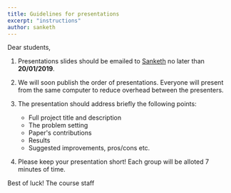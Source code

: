 ```yaml
---
title: Guidelines for presentations
excerpt: "instructions"
author: sanketh
---
```


Dear students,

1. Presentations slides should be emailed to [Sanketh](mailto:sanketh@cs.technion.ac.il) no later than **20/01/2019**. 

1. We will soon publish the order of presentations. Everyone will present from the same computer to reduce overhead between the presenters.

1. The presentation should address briefly the following points:
	- Full project title and description
	- The problem setting
	- Paper's contributions
	- Results
	- Suggested improvements, pros/cons etc.

1. Please keep your presentation short! Each group will be alloted 7 minutes of time.

Best of luck!
The course staff